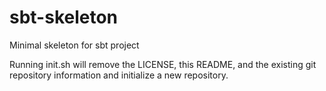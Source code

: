 # sbt-skeleton
Minimal skeleton for sbt project

Running init.sh will remove the LICENSE, this README, and the existing git repository information and initialize 
a new repository. 
